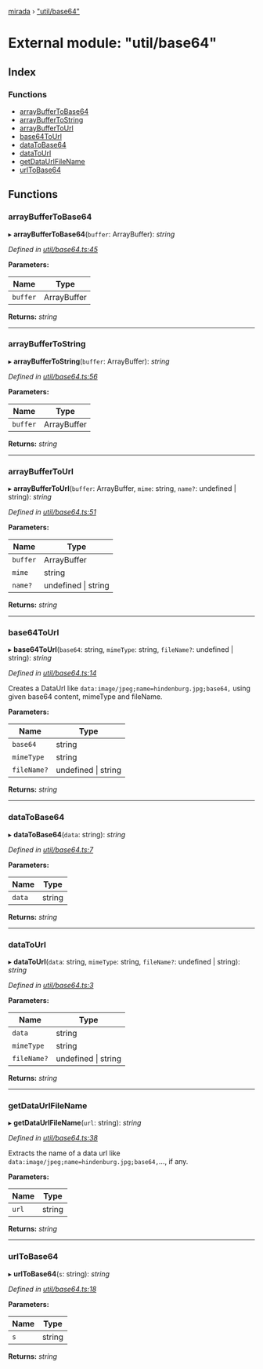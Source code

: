 [mirada](../README.md) › ["util/base64"](_util_base64_.md)

# External module: "util/base64"


## Index

### Functions

* [arrayBufferToBase64](_util_base64_.md#arraybuffertobase64)
* [arrayBufferToString](_util_base64_.md#arraybuffertostring)
* [arrayBufferToUrl](_util_base64_.md#arraybuffertourl)
* [base64ToUrl](_util_base64_.md#base64tourl)
* [dataToBase64](_util_base64_.md#datatobase64)
* [dataToUrl](_util_base64_.md#datatourl)
* [getDataUrlFileName](_util_base64_.md#getdataurlfilename)
* [urlToBase64](_util_base64_.md#urltobase64)

## Functions

###  arrayBufferToBase64

▸ **arrayBufferToBase64**(`buffer`: ArrayBuffer): *string*

*Defined in [util/base64.ts:45](https://github.com/cancerberoSgx/mirada/blob/f0c0267/mirada/src/util/base64.ts#L45)*

**Parameters:**

Name | Type |
------ | ------ |
`buffer` | ArrayBuffer |

**Returns:** *string*

___

###  arrayBufferToString

▸ **arrayBufferToString**(`buffer`: ArrayBuffer): *string*

*Defined in [util/base64.ts:56](https://github.com/cancerberoSgx/mirada/blob/f0c0267/mirada/src/util/base64.ts#L56)*

**Parameters:**

Name | Type |
------ | ------ |
`buffer` | ArrayBuffer |

**Returns:** *string*

___

###  arrayBufferToUrl

▸ **arrayBufferToUrl**(`buffer`: ArrayBuffer, `mime`: string, `name?`: undefined | string): *string*

*Defined in [util/base64.ts:51](https://github.com/cancerberoSgx/mirada/blob/f0c0267/mirada/src/util/base64.ts#L51)*

**Parameters:**

Name | Type |
------ | ------ |
`buffer` | ArrayBuffer |
`mime` | string |
`name?` | undefined &#124; string |

**Returns:** *string*

___

###  base64ToUrl

▸ **base64ToUrl**(`base64`: string, `mimeType`: string, `fileName?`: undefined | string): *string*

*Defined in [util/base64.ts:14](https://github.com/cancerberoSgx/mirada/blob/f0c0267/mirada/src/util/base64.ts#L14)*

Creates a DataUrl like `data:image/jpeg;name=hindenburg.jpg;base64,` using given base64 content, mimeType and fileName.

**Parameters:**

Name | Type |
------ | ------ |
`base64` | string |
`mimeType` | string |
`fileName?` | undefined &#124; string |

**Returns:** *string*

___

###  dataToBase64

▸ **dataToBase64**(`data`: string): *string*

*Defined in [util/base64.ts:7](https://github.com/cancerberoSgx/mirada/blob/f0c0267/mirada/src/util/base64.ts#L7)*

**Parameters:**

Name | Type |
------ | ------ |
`data` | string |

**Returns:** *string*

___

###  dataToUrl

▸ **dataToUrl**(`data`: string, `mimeType`: string, `fileName?`: undefined | string): *string*

*Defined in [util/base64.ts:3](https://github.com/cancerberoSgx/mirada/blob/f0c0267/mirada/src/util/base64.ts#L3)*

**Parameters:**

Name | Type |
------ | ------ |
`data` | string |
`mimeType` | string |
`fileName?` | undefined &#124; string |

**Returns:** *string*

___

###  getDataUrlFileName

▸ **getDataUrlFileName**(`url`: string): *string*

*Defined in [util/base64.ts:38](https://github.com/cancerberoSgx/mirada/blob/f0c0267/mirada/src/util/base64.ts#L38)*

Extracts the name of a data url like `data:image/jpeg;name=hindenburg.jpg;base64,`..., if any.

**Parameters:**

Name | Type |
------ | ------ |
`url` | string |

**Returns:** *string*

___

###  urlToBase64

▸ **urlToBase64**(`s`: string): *string*

*Defined in [util/base64.ts:18](https://github.com/cancerberoSgx/mirada/blob/f0c0267/mirada/src/util/base64.ts#L18)*

**Parameters:**

Name | Type |
------ | ------ |
`s` | string |

**Returns:** *string*